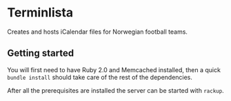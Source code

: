 Terminlista
===========
Creates and hosts iCalendar files for Norwegian football teams.

Getting started
---------------
You will first need to have Ruby 2.0 and Memcached installed, then a quick
`bundle install` should take care of the rest of the dependencies.

After all the prerequisites are installed the server can be started with
`rackup`.
